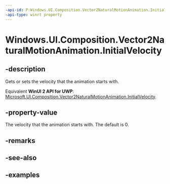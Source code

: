 ```yaml
---
-api-id: P:Windows.UI.Composition.Vector2NaturalMotionAnimation.InitialVelocity
-api-type: winrt property
---
```


<!-- Property syntax.
public Vector2 InitialVelocity { get;  set; }
-->

# Windows.UI.Composition.Vector2NaturalMotionAnimation.InitialVelocity

## -description

Gets or sets the velocity that the animation starts with.

Equivalent **WinUI 2 API for UWP**: [Microsoft.UI.Composition.Vector2NaturalMotionAnimation.InitialVelocity](/windows/winui/api/microsoft.ui.composition.vector2naturalmotionanimation.initialvelocity).

## -property-value

The velocity that the animation starts with. The default is 0.

## -remarks

## -see-also

## -examples

